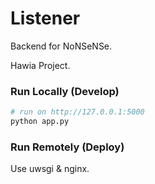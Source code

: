 # Listener

Backend for NoNSeNSe.

Hawia Project.

### Run Locally (Develop)
```bash
# run on http://127.0.0.1:5000
python app.py
```

### Run Remotely (Deploy)
Use uwsgi & nginx.